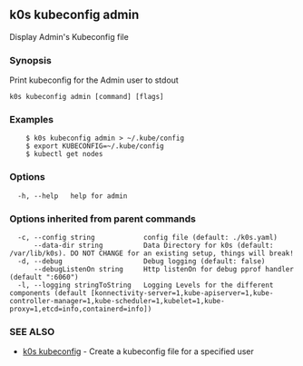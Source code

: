 ## k0s kubeconfig admin

Display Admin's Kubeconfig file

### Synopsis

Print kubeconfig for the Admin user to stdout

```
k0s kubeconfig admin [command] [flags]
```

### Examples

```
	$ k0s kubeconfig admin > ~/.kube/config
	$ export KUBECONFIG=~/.kube/config
	$ kubectl get nodes
```

### Options

```
  -h, --help   help for admin
```

### Options inherited from parent commands

```
  -c, --config string            config file (default: ./k0s.yaml)
      --data-dir string          Data Directory for k0s (default: /var/lib/k0s). DO NOT CHANGE for an existing setup, things will break!
  -d, --debug                    Debug logging (default: false)
      --debugListenOn string     Http listenOn for debug pprof handler (default ":6060")
  -l, --logging stringToString   Logging Levels for the different components (default [konnectivity-server=1,kube-apiserver=1,kube-controller-manager=1,kube-scheduler=1,kubelet=1,kube-proxy=1,etcd=info,containerd=info])
```

### SEE ALSO

* [k0s kubeconfig](k0s_kubeconfig.md)	 - Create a kubeconfig file for a specified user

